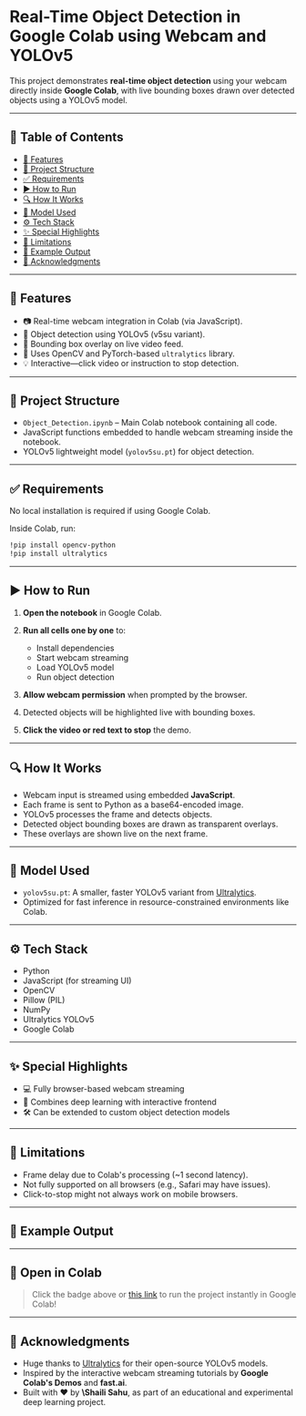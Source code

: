 # Real-Time Object Detection in Google Colab using Webcam and YOLOv5

This project demonstrates **real-time object detection** using your webcam directly inside **Google Colab**, with live bounding boxes drawn over detected objects using a YOLOv5 model.

---

## 📑 Table of Contents

* [📌 Features](#-features)
* [📁 Project Structure](#-project-structure)
* [✅ Requirements](#-requirements)
* [▶️ How to Run](#️-how-to-run)
* [🔍 How It Works](#-how-it-works)
* [🧠 Model Used](#-model-used)
* [⚙️ Tech Stack](#-tech-stack)
* [✨ Special Highlights](#-special-highlights)
* [🛑 Limitations](#-limitations)
* [📸 Example Output](#-example-output)
* [🙏 Acknowledgments](#-acknowledgments)

---

## 📌 Features

* 📷 Real-time webcam integration in Colab (via JavaScript).
* 🧠 Object detection using YOLOv5 (v5su variant).
* 🎯 Bounding box overlay on live video feed.
* 🧱 Uses OpenCV and PyTorch-based `ultralytics` library.
* 💡 Interactive—click video or instruction to stop detection.

---

## 📁 Project Structure

* `Object_Detection.ipynb` – Main Colab notebook containing all code.
* JavaScript functions embedded to handle webcam streaming inside the notebook.
* YOLOv5 lightweight model (`yolov5su.pt`) for object detection.

---

## ✅ Requirements

No local installation is required if using Google Colab.

Inside Colab, run:

```bash
!pip install opencv-python
!pip install ultralytics
```

---

## ▶️ How to Run

1. **Open the notebook** in Google Colab.
2. **Run all cells one by one** to:

   * Install dependencies
   * Start webcam streaming
   * Load YOLOv5 model
   * Run object detection
3. **Allow webcam permission** when prompted by the browser.
4. Detected objects will be highlighted live with bounding boxes.
5. **Click the video or red text to stop** the demo.

---

## 🔍 How It Works

* Webcam input is streamed using embedded **JavaScript**.
* Each frame is sent to Python as a base64-encoded image.
* YOLOv5 processes the frame and detects objects.
* Detected object bounding boxes are drawn as transparent overlays.
* These overlays are shown live on the next frame.

---

## 🧠 Model Used

* `yolov5su.pt`: A smaller, faster YOLOv5 variant from [Ultralytics](https://github.com/ultralytics/ultralytics).
* Optimized for fast inference in resource-constrained environments like Colab.

---

## ⚙️ Tech Stack

* Python
* JavaScript (for streaming UI)
* OpenCV
* Pillow (PIL)
* NumPy
* Ultralytics YOLOv5
* Google Colab

---

## ✨ Special Highlights

* 💻 Fully browser-based webcam streaming
* 🧠 Combines deep learning with interactive frontend
* 🛠️ Can be extended to custom object detection models

---

## 🛑 Limitations

* Frame delay due to Colab's processing (\~1 second latency).
* Not fully supported on all browsers (e.g., Safari may have issues).
* Click-to-stop might not always work on mobile browsers.

---

## 📸 Example Output



---


## 📎 Open in Colab

> Click the badge above or [this link](https://colab.research.google.com/drive/1cOeRH2O32g_qtD5wgiJqKpAH_UImvEzh?usp=sharing) to run the project instantly in Google Colab!

---
## 🙏 Acknowledgments

* Huge thanks to [Ultralytics](https://github.com/ultralytics/ultralytics) for their open-source YOLOv5 models.
* Inspired by the interactive webcam streaming tutorials by **Google Colab's Demos** and **fast.ai**.
* Built with ❤️ by **\Shaili Sahu**, as part of an educational and experimental deep learning project.
